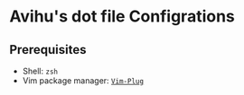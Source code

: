 # Avihu's dot file Configrations
## Prerequisites
- Shell: `zsh`
- Vim package manager: [`Vim-Plug`](https://github.com/junegunn/vim-plug)
